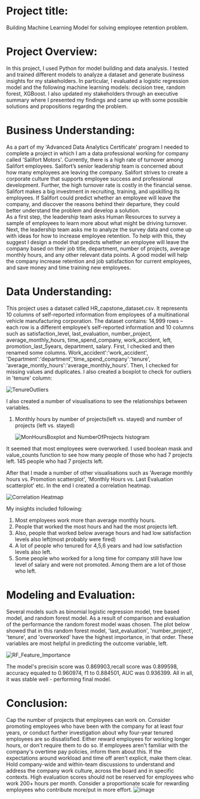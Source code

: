 # Project title: 
  Building Machine Learning Model for solving employee retention problem.

# Project Overview:
  In this project, I used Python for model building and data analysis. I tested and trained different models to analyze a dataset and generate business insights for my stakeholders. In particular, I evaluated a logistic regression model and the following machine learning models: decision tree, random forest, XGBoost. I also updated my stakeholders through an executive summary where I presented my findings and came up with some possible solutions and propositions regardng the problem.

# Business Understanding:
  As a part of my 'Advanced Data Analytics Certificate' program I needed to complete a project in which I am a data professional working for company called 'Salifort Motors'. 
  Currently, there is a high rate of turnover among Salifort employees. Salifort’s senior leadership team is concerned about how many employees are leaving the company. Salifort strives to create a corporate culture that supports employee success and professional development. Further, the high turnover rate is costly in the financial sense. Salifort makes a big investment in recruiting, training, and upskilling its employees. If Salifort could predict whether an employee will leave the company, and discover the reasons behind their departure, they could better understand the problem and develop a solution.  
  As a first step, the leadership team asks Human Resources to survey a sample of employees to learn more about what might be driving turnover.  
Next, the leadership team asks me to analyze the survey data and come up with ideas for how to increase employee retention. To help with this, they suggest I design a model that predicts whether an employee will leave the company based on their job title, department, number of projects, average monthly hours, and any other relevant data points. A good model will help the company increase retention and job satisfaction for current employees, and save money and time training new employees. 

# Data Understanding:
This project uses a dataset called HR_capstone_dataset.csv. It represents 10 columns of self-reported information from employees of a multinational vehicle manufacturing corporation. 
The dataset contains:
14,999 rows – each row is a different employee’s self-reported information and 10 columns such as satisfaction_level, last_evaluation, number_project, average_monthly_hours, time_spend_company, work_accident, left, promotion_last_5years, department, salary.
First, I checked and then renamed some columns. Work_accident':'work_accident', 'Department':'department','time_spend_company':'tenure',  'average_montly_hours':'average_monthly_hours'.
Then, I checked for missing values and duplicates. I also created a boxplot to check for outliers in 'tenure' column:


![TenureOutliers](https://i.imgur.com/XWrSauG.png)

                          
I also created a number of visualisations to see the relationships between variables.
1. Monthly hours by number of projects(left vs. stayed) and number of projects (left vs. stayed)

   ![MonHoursBoxplot and NumberOfProjects histogram](https://i.imgur.com/Jtutu6U.png)


It seemed that most employees were overworked. I used boolean mask and value_counts function to see how many people of those who had 7 projects left. 145 people who had 7 projects left.

After that I made a number of other visualisations such as 'Average monthly hours vs. Promotion scatterplot', 'Monthly Hours vs. Last Evaluation scatterplot' etc.
In the end I created a correlation heatmap.

![Correlation Heatmap](https://i.imgur.com/FhCsa30.png)


My insights included following:
1. Most employees work more than average monthly hours.
2. People that worked the most hours and had the most projects left.
3. Also, people that worked below average hours and had low satisfaction levels also left(most probably were fired)
4. A lot of people who tenured for 4,5,6 years and had low satisfaction levels also left.
5. Some people who worked for a long time for company still have low level of salary and were not promoted. Among them are a lot of those who left.
                           
# Modeling and Evaluation:
Several models such as binomial logistic regression model, tree based model, and random forest model. As a result of comparison and evaluation of the performance the random forest model waas chosen.
The plot below showed that in this random forest model, 'last_evaluation', 'number_project', 'tenure', and 'overworked' have the highest importance, in that order. These variables are most helpful in predicting the outcome variable, left.  


![RF_Feature_Importance](https://i.imgur.com/wL5fPqJ.png)



The model's precisin score was	0.869903,recall score was	0.899598,	accuracy equaled to	0.960974, f1 to	0.884501, AUC was 0.936399.
All in all, it was stable well - performing final model.

# Conclusion:
Cap the number of projects that employees can work on.
Consider promoting employees who have been with the company for at least four years, or conduct further investigation about why four-year tenured employees are so dissatisfied.
Either reward employees for working longer hours, or don't require them to do so.
If employees aren't familiar with the company's overtime pay policies, inform them about this. If the expectations around workload and time off aren't explicit, make them clear.
Hold company-wide and within-team discussions to understand and address the company work culture, across the board and in specific contexts.
High evaluation scores should not be reserved for employees who work 200+ hours per month. Consider a proportionate scale for rewarding employees who contribute more/put in more effort.
![image](https://github.com/olehios/GoogleDataAnalyticsCastoneProject/assets/130646279/3049b0f1-e391-4d71-b3f0-c17d5d725cda)


